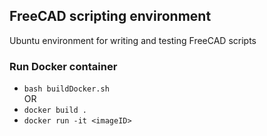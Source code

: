 ## FreeCAD scripting environment

Ubuntu environment for writing and testing FreeCAD scripts

### Run Docker container  
- `bash buildDocker.sh`  
OR  
- `docker build .`  
- `docker run -it <imageID>`
